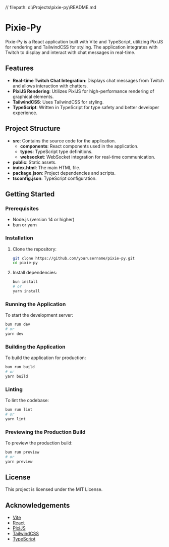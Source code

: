// filepath: d:\Projects\pixie-py\README.md

# Pixie-Py

Pixie-Py is a React application built with Vite and TypeScript, utilizing PixiJS for rendering and TailwindCSS for styling. The application integrates with Twitch to display and interact with chat messages in real-time.

## Features

- **Real-time Twitch Chat Integration**: Displays chat messages from Twitch and allows interaction with chatters.
- **PixiJS Rendering**: Utilizes PixiJS for high-performance rendering of graphical elements.
- **TailwindCSS**: Uses TailwindCSS for styling.
- **TypeScript**: Written in TypeScript for type safety and better developer experience.

## Project Structure

- **src**: Contains the source code for the application.
  - **components**: React components used in the application.
  - **types**: TypeScript type definitions.
  - **websocket**: WebSocket integration for real-time communication.
- **public**: Static assets.
- **index.html**: The main HTML file.
- **package.json**: Project dependencies and scripts.
- **tsconfig.json**: TypeScript configuration.

## Getting Started

### Prerequisites

- Node.js (version 14 or higher)
- bun or yarn

### Installation

1. Clone the repository:

   ```sh
   git clone https://github.com/yourusername/pixie-py.git
   cd pixie-py
   ```

2. Install dependencies:
   ```sh
   bun install
   # or
   yarn install
   ```

### Running the Application

To start the development server:

```sh
bun run dev
# or
yarn dev
```

### Building the Application

To build the application for production:

```sh
bun run build
# or
yarn build
```

### Linting

To lint the codebase:

```sh
bun run lint
# or
yarn lint
```

### Previewing the Production Build

To preview the production build:

```sh
bun run preview
# or
yarn preview
```

## License

This project is licensed under the MIT License.

## Acknowledgements

- [Vite](https://vitejs.dev/)
- [React](https://reactjs.org/)
- [PixiJS](https://pixijs.com/)
- [TailwindCSS](https://tailwindcss.com/)
- [TypeScript](https://www.typescriptlang.org/)
